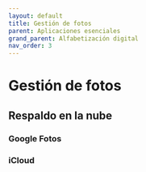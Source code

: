 ```yaml
---
layout: default
title: Gestión de fotos
parent: Aplicaciones esenciales
grand_parent: Alfabetización digital
nav_order: 3
---
```


# Gestión de fotos

## Respaldo en la nube

### Google Fotos

### iCloud